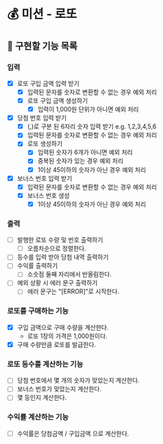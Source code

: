 # 💰 미션 - 로또

## 🎯 구현할 기능 목록

### 입력

- [x] 로또 구입 금액 입력 받기
    - [x] 입력된 문자를 숫자로 변환할 수 없는 경우 예외 처리
    - [x] 로또 구입 금액 생성하기
        - [x] 입력이 1,000원 단위가 아니면 예외 처리
- [x] 당첨 번호 입력 받기
    - [x] (,)로 구분 된 6자리 숫자 입력 받기 e.g. 1,2,3,4,5,6
    - [x] 입력된 문자를 숫자로 변환할 수 없는 경우 예외 처리
    - [x] 로또 생성하기
        - [x] 입력된 숫자가 6개가 아니면 예외 처리
        - [x] 중복된 숫자가 있는 경우 예외 처리
        - [x] 1이상 45이하의 숫자가 아닌 경우 예외 처리
- [x] 보너스 번호 입력 받기
    - [x] 입력된 문자를 숫자로 변환할 수 없는 경우 예외 처리
    - [x] 보너스 번호 생성
        - [x] 1이상 45이하의 숫자가 아닌 경우 예외 처리

### 출력

- [ ] 발행한 로또 수량 및 번호 출력하기
    - [ ] 오름차순으로 정렬한다.
- [ ] 등수를 입력 받아 당첨 내역 출력하기
- [ ] 수익률 출력하기
    - [ ] 소숫점 둘째 자리에서 반올림한다.
- [ ] 예외 상황 시 에러 문구 출력하기
    - [ ] 에러 문구는 "[ERROR]"로 시작한다.

### 로또를 구매하는 기능

- [x] 구입 금액으로 구매 수량을 계산한다.
    - 로또 1장의 가격은 1,000원이다.
- [x] 구매 수량만큼 로또를 발급한다.

### 로또 등수를 계산하는 기능

- [ ] 당첨 번호에서 몇 개의 숫자가 맞았는지 계산한다.
- [ ] 보너스 번호가 맞았는지 계산한다.
- [ ] 몇 등인지 계산한다.

### 수익률 계산하는 기능

- [ ] 수익률은 당첨금액 / 구입금액 으로 계산한다.
